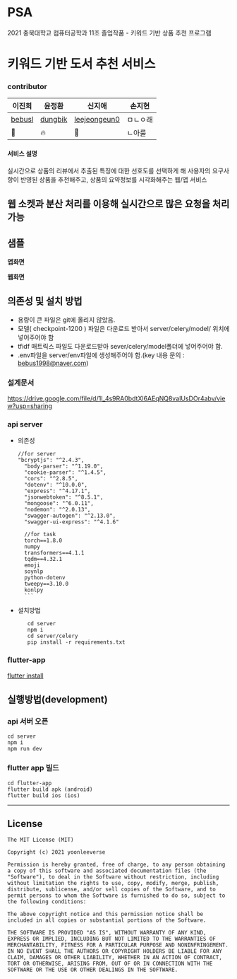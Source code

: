 # PSA
2021 충북대학교 컴퓨터공학과 11조 졸업작품 - 키워드 기반 상품 추천 프로그램
# 키워드 기반 도서 추천 서비스
### contributor
|이진희|윤정환|신지애|손지현 |
|------|---|---| --- |
| [bebusl](https://github.com/bebusl)              |      [dungbik](https://github.com/dungbik)         |   [leejeongeun0](https://github.com/leejeongeun0)      | ㅁㄴㅇ래 |
| 🌴                                               | 🔥                                               | 📖                                               | ㄴ아룰 |



#### 서비스 설명
실시간으로 상품의 리뷰에서 추출된 특징에 대한 선호도를 선택하게 해 사용자의 요구사항이 반영된 상품을 추천해주고, 상품의 요약정보를 시각화해주는 웹/앱 서비스

웹 소켓과 분산 처리를 이용해 실시간으로 많은 요청을 처리 가능
-----
## 샘플
**앱화면**

**웹화면**

## 의존성 및 설치 방법
* 용량이 큰 파일은 git에 올리지 않았음.
* 모델( checkpoint-1200 ) 파일은 다운로드 받아서 server/celery/model/ 위치에 넣어주어야 함
* tfidf 매트릭스 파일도 다운로드받아 sever/celery/model폴더에 넣어주어야 함.
* .env파일을 server/env파일에 생성해주어야 함.(key 내용 문의 :  bebus1998@naver.com)

### 설계문서
https://drive.google.com/file/d/1l_4s9RA0bdtXl6AEqNQ8vaIUsDOr4abv/view?usp=sharing

### api server
*  의존성
      ```
      //for server
      "bcryptjs": "^2.4.3",
        "body-parser": "^1.19.0",
        "cookie-parser": "^1.4.5",
        "cors": "^2.8.5",
        "dotenv": "^10.0.0",
        "express": "^4.17.1",
        "jsonwebtoken": "^8.5.1",
        "mongoose": "^6.0.11",
        "nodemon": "^2.0.13",
        "swagger-autogen": "^2.13.0",
        "swagger-ui-express": "^4.1.6"
        
        //for task
        torch==1.8.0
        numpy
        transformers==4.1.1
        tqdm==4.32.1
        emoji
        soynlp
        python-dotenv
        tweepy==3.10.0
        konlpy
        ```
* 설치방법
     ```
        cd server
        npm i
        cd server/celery
        pip install -r requirements.txt
    ```

### flutter-app
[flutter install](https://docs.flutter.dev/get-started/install)
<br />

## 실행방법(development)
### api 서버 오픈
```
cd server
npm i
npm run dev
```

### flutter app 빌드
```
cd flutter-app
flutter build apk (android)
flutter build ios (ios)
```



----
## License
```
The MIT License (MIT)

Copyright (c) 2021 yoonleeverse

Permission is hereby granted, free of charge, to any person obtaining a copy of this software and associated documentation files (the "Software"), to deal in the Software without restriction, including without limitation the rights to use, copy, modify, merge, publish, distribute, sublicense, and/or sell copies of the Software, and to permit persons to whom the Software is furnished to do so, subject to the following conditions:

The above copyright notice and this permission notice shall be included in all copies or substantial portions of the Software.

THE SOFTWARE IS PROVIDED "AS IS", WITHOUT WARRANTY OF ANY KIND, EXPRESS OR IMPLIED, INCLUDING BUT NOT LIMITED TO THE WARRANTIES OF MERCHANTABILITY, FITNESS FOR A PARTICULAR PURPOSE AND NONINFRINGEMENT. IN NO EVENT SHALL THE AUTHORS OR COPYRIGHT HOLDERS BE LIABLE FOR ANY CLAIM, DAMAGES OR OTHER LIABILITY, WHETHER IN AN ACTION OF CONTRACT, TORT OR OTHERWISE, ARISING FROM, OUT OF OR IN CONNECTION WITH THE SOFTWARE OR THE USE OR OTHER DEALINGS IN THE SOFTWARE.

```
